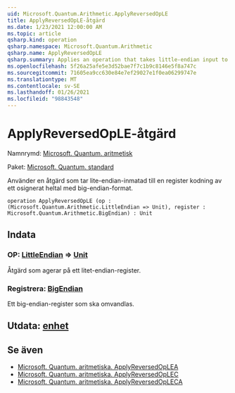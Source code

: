 ```yaml
---
uid: Microsoft.Quantum.Arithmetic.ApplyReversedOpLE
title: ApplyReversedOpLE-åtgärd
ms.date: 1/23/2021 12:00:00 AM
ms.topic: article
qsharp.kind: operation
qsharp.namespace: Microsoft.Quantum.Arithmetic
qsharp.name: ApplyReversedOpLE
qsharp.summary: Applies an operation that takes little-endian input to a register encoding an unsigned integer using big-endian format.
ms.openlocfilehash: 5f26a25afe5e3d52bae7f7c1b9c8146e5f8a747c
ms.sourcegitcommit: 71605ea9cc630e84e7ef29027e1f0ea06299747e
ms.translationtype: MT
ms.contentlocale: sv-SE
ms.lasthandoff: 01/26/2021
ms.locfileid: "98843548"
---
```

# <a name="applyreversedople-operation"></a>ApplyReversedOpLE-åtgärd

Namnrymd: [Microsoft. Quantum. aritmetisk](xref:Microsoft.Quantum.Arithmetic)

Paket: [Microsoft. Quantum. standard](https://nuget.org/packages/Microsoft.Quantum.Standard)


Använder en åtgärd som tar lite-endian-inmatad till en register kodning av ett osignerat heltal med big-endian-format.

```qsharp
operation ApplyReversedOpLE (op : (Microsoft.Quantum.Arithmetic.LittleEndian => Unit), register : Microsoft.Quantum.Arithmetic.BigEndian) : Unit
```


## <a name="input"></a>Indata

### <a name="op--littleendian--unit"></a>OP: [LittleEndian](xref:Microsoft.Quantum.Arithmetic.LittleEndian) => [Unit](xref:microsoft.quantum.lang-ref.unit) 

Åtgärd som agerar på ett litet-endian-register.


### <a name="register--bigendian"></a>Registrera: [BigEndian](xref:Microsoft.Quantum.Arithmetic.BigEndian)

Ett big-endian-register som ska omvandlas.



## <a name="output--unit"></a>Utdata: [enhet](xref:microsoft.quantum.lang-ref.unit)



## <a name="see-also"></a>Se även

- [Microsoft. Quantum. aritmetiska. ApplyReversedOpLEA](xref:Microsoft.Quantum.Arithmetic.ApplyReversedOpLEA)
- [Microsoft. Quantum. aritmetiska. ApplyReversedOpLEC](xref:Microsoft.Quantum.Arithmetic.ApplyReversedOpLEC)
- [Microsoft. Quantum. aritmetiska. ApplyReversedOpLECA](xref:Microsoft.Quantum.Arithmetic.ApplyReversedOpLECA)